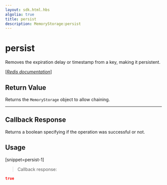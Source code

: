 ```yaml
---
layout: sdk.html.hbs
algolia: true
title: persist
description: MemoryStorage:persist
---
```


  

# persist
Removes the expiration delay or timestamp from a key, making it persistent.

[[_Redis documentation_]](https://redis.io/commands/persist)


## Return Value

Returns the `MemoryStorage` object to allow chaining.

---

## Callback Response

Returns a boolean specifying if the operation was successful or not.

## Usage

[snippet=persist-1]
> Callback response:

```json
true
```